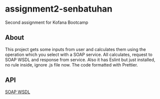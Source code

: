 # assignment2-senbatuhan

Second assignment for Kofana Bootcamp

## About

This project gets some inputs from user and calculates them using the operation which you select with a SOAP service. All calculates, request to SOAP WSDL and response from service.
Also it has Eslint but just installed, no rule inside, ignore .js file now.
The code formatted with Prettier.

## API

[SOAP WSDL](http://www.dneonline.com/calculator.asmx?WSDL)
